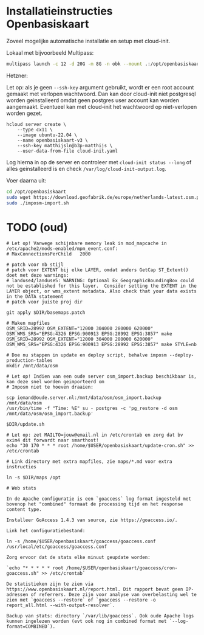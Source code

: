 Installatieinstructies Openbasiskaart
=====================================

Zoveel mogelijke automatische installatie en setup met cloud-init.

Lokaal met bijvoorbeeld Multipass:

```bash
multipass launch -c 12 -d 20G -m 8G -n obk --mount .:/opt/openbasiskaart --cloud-init cloud-init.yaml 22.04
```

Hetzner:

Let op: als je geen `--ssh-key` argument gebruikt, wordt er een root account gemaakt met verlopen wachtwoord. Dan kan
door cloud-init niet postgresql worden geinstalleerd omdat geen postgres user account kan worden aangemaakt. Eventueel
kan met cloud-init het wachtwoord op niet-verlopen worden gezet.

```
hcloud server create \
    --type cx11 \
    --image ubuntu-22.04 \
    --name openbasiskaart-v3 \
    --ssh-key matthijsln@b3p-matthijs \
    --user-data-from-file cloud-init.yaml
```

Log hierna in op de server en controleer met `cloud-init status --long` of alles geinstalleerd is en check
`/var/log/cloud-init-output.log`.

Voer daarna uit:
```bash
cd /opt/openbasiskaart
sudo wget https://download.geofabrik.de/europe/netherlands-latest.osm.pbf
sudo ./imposm-import.sh
```

TODO (oud)
==========
```
# Let op! Vanwege schijnbare memory leak in mod_mapcache in /etc/apache2/mods-enabled/mpm_event.conf:
# MaxConnectionsPerChild   2000
```

```
# patch voor nb stijl
# patch voor EXTENT bij elke LAYER, omdat anders GetCap ST_Extent() doet met deze warnings:
# landuse4/landuse5: WARNING: Optional Ex_GeographicBoundingBox could not be established for this layer.  Consider setting the EXTENT in the LAYER object, or wms_extent metadata. Also check that your data exists in the DATA statement
# patch voor juiste proj dir

git apply $DIR/basemaps.patch

# Maken mapfiles
OSM_SRID=28992 OSM_EXTENT="12000 304000 280000 620000" OSM_WMS_SRS="EPSG:4326 EPSG:900913 EPSG:28992 EPSG:3857" make
OSM_SRID=28992 OSM_EXTENT="12000 304000 280000 620000" OSM_WMS_SRS="EPSG:4326 EPSG:900913 EPSG:28992 EPSG:3857" make STYLE=nb

# Doe nu stappen in update en deploy script, behalve imposm --deploy-production-tables
mkdir /mnt/data/osm

# Let op! Indien van een oude server osm_import.backup beschikbaar is, kan deze snel worden geimporteerd om
# Imposm niet te hoeven draaien:

scp iemand@oude.server.nl:/mnt/data/osm/osm_import.backup /mnt/data/osm
/usr/bin/time -f "Time: %E" su - postgres -c 'pg_restore -d osm /mnt/data/osm/osm_import.backup'

$DIR/update.sh

# Let op: zet MAILTO=jouw@email.nl in /etc/crontab en zorg dat bv exim4 dit forwardt naar smarthost!
echo "30 170 * * * root /home/$USER/openbasiskaart/update-cron.sh" >> /etc/crontab

# Link directory met extra mapfiles, zie maps/*.md voor extra instructies

ln -s $DIR/maps /opt

# Web stats

In de Apache configuratie is een `goaccess` log format ingesteld met bovenop het "combined" formaat de processing tijd en het response content type.

Installeer GoAccess 1.4.3 van source, zie https://goaccess.io/.

Link het configuratiebestand:

ln -s /home/$USER/openbasiskaart/goaccess/goaccess.conf /usr/local/etc/goaccess/goaccess.conf

Zorg ervoor dat de stats elke minuut geupdate worden:

`echo "* * * * * root /home/$USER/openbasiskaart/goaccess/cron-goaccess.sh" >> /etc/crontab`

De statistieken zijn te zien via https://www.openbasiskaart.nl/report.html. Dit rapport bevat geen IP-adressen of referrers. Deze zijn voor analyse van overbelasting wel te zien met `goaccess --restore` of `goaccess --restore -o report_all.html --with-output-resolver`.

Backup van stats: directory `/var/lib/goaccess`. Ook oude Apache logs kunnen ingelezen worden (evt ook nog in combined format met `--log-format=COMBINED`).

